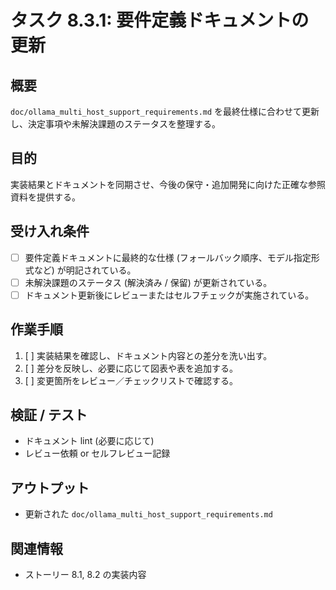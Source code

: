 # タスク 8.3.1: 要件定義ドキュメントの更新

## 概要
`doc/ollama_multi_host_support_requirements.md` を最終仕様に合わせて更新し、決定事項や未解決課題のステータスを整理する。

## 目的
実装結果とドキュメントを同期させ、今後の保守・追加開発に向けた正確な参照資料を提供する。

## 受け入れ条件
- [ ] 要件定義ドキュメントに最終的な仕様 (フォールバック順序、モデル指定形式など) が明記されている。
- [ ] 未解決課題のステータス (解決済み / 保留) が更新されている。
- [ ] ドキュメント更新後にレビューまたはセルフチェックが実施されている。

## 作業手順
1. [ ] 実装結果を確認し、ドキュメント内容との差分を洗い出す。
2. [ ] 差分を反映し、必要に応じて図表や表を追加する。
3. [ ] 変更箇所をレビュー／チェックリストで確認する。

## 検証 / テスト
- ドキュメント lint (必要に応じて)
- レビュー依頼 or セルフレビュー記録

## アウトプット
- 更新された `doc/ollama_multi_host_support_requirements.md`

## 関連情報
- ストーリー 8.1, 8.2 の実装内容
